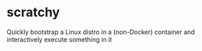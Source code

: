 # scratchy
Quickly bootstrap a Linux distro in a (non-Docker) container and interactively execute something in it
